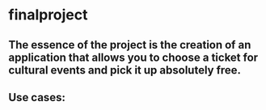 # finalproject
## The essence of the project is the creation of an application that allows you to choose a ticket for cultural events and pick it up absolutely free.

## Use cases:


